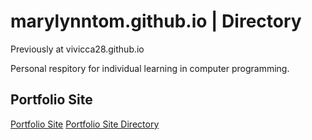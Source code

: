 # marylynntom.github.io | Directory

Previously at vivicca28.github.io

Personal respitory for individual learning in computer programming.

## Portfolio Site
[Portfolio Site](marylynntom.github.io/udacity)
[Portfolio Site Directory](marylynntom.github.io/udacity)
